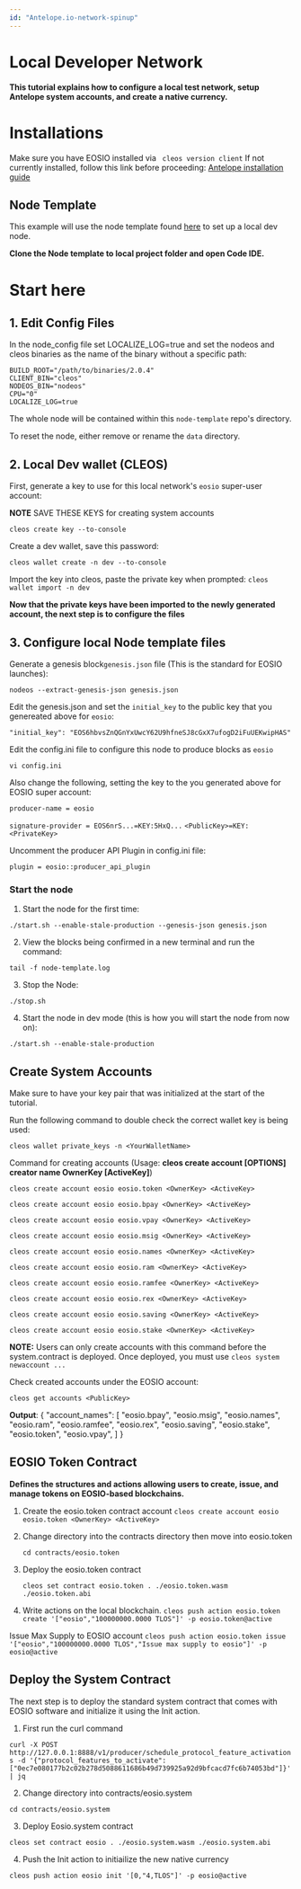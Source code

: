 ```yaml
---
id: "Antelope.io-network-spinup"
---
```


# Local Developer Network 
__This tutorial explains how to configure a local test network, setup Antelope system accounts, and create a native currency.__

# Installations
Make sure you have EOSIO installed via ``` cleos version client``` 
If not currently installed, follow this link before proceeding: [Antelope installation guide](../native/eosio_toolkit/getting_started_eosio)

## Node Template
This example will use the node template found [here](https://github.com/telosnetwork/node-template) to set up a local dev node. 

__Clone the Node template to local project folder and open Code IDE.__


# Start here

## 1. Edit Config Files
In the node_config file set LOCALIZE_LOG=true and set the nodeos and cleos binaries as the name of the binary without a specific path:

```
BUILD_ROOT="/path/to/binaries/2.0.4"
CLIENT_BIN="cleos"
NODEOS_BIN="nodeos"
CPU="0"
LOCALIZE_LOG=true
```
The whole node will be contained within this ```node-template``` repo's directory.

To reset the node, either remove or rename the ```data``` directory.

## 2. Local Dev wallet (CLEOS)
First, generate a key to use for this local network's ```eosio``` super-user account:

**NOTE** SAVE THESE KEYS for creating system accounts

```cleos create key --to-console ```

Create a dev wallet, save this password: 

```cleos wallet create -n dev --to-console```


Import the key into cleos, paste the private key when prompted:
```cleos wallet import -n dev```


__Now that the private keys have been imported to the newly generated account, the next step is to configure the files__

## 3. Configure local Node template files 

Generate a genesis block```genesis.json``` file (This is the standard for EOSIO launches):

``` nodeos --extract-genesis-json genesis.json ```

Edit the genesis.json and set the ```initial_key``` to the public key that you genereated above for ```eosio```: 

```"initial_key": "EOS6hbvsZnQGnYxUwcY62U9hfneSJ8cGxX7ufogD2iFuUEKwipHAS"```


Edit the config.ini file to configure this node to produce blocks as ```eosio```

```vi config.ini```

Also change the following, setting the key to the you generated above for EOSIO super account:

```producer-name = eosio```

```signature-provider = EOS6nrS...=KEY:5HxQ...``` ```<PublicKey>=KEY:<PrivateKey>```

Uncomment the producer API Plugin in config.ini file:

```plugin = eosio::producer_api_plugin```

### Start the node
1. Start the node for the first time:

```./start.sh --enable-stale-production --genesis-json genesis.json```

2. View the blocks being confirmed in a new terminal and run the command:

```tail -f node-template.log```

3. Stop the Node:

```./stop.sh```

4. Start the node in dev mode (this is how you will start the node from now on):

```./start.sh --enable-stale-production```


## Create System Accounts
Make sure to have your key pair that was initialized at the start of the tutorial.

Run the following command to double check the correct wallet key is being used:

```cleos wallet private_keys -n <YourWalletName>```

Command for creating accounts (Usage: **cleos create account [OPTIONS] creator name OwnerKey [ActiveKey]**)


```cleos create account eosio eosio.token <OwnerKey> <ActiveKey>```

```cleos create account eosio eosio.bpay <OwnerKey> <ActiveKey>```

```cleos create account eosio eosio.vpay <OwnerKey> <ActiveKey>```

```cleos create account eosio eosio.msig <OwnerKey> <ActiveKey>```

```cleos create account eosio eosio.names <OwnerKey> <ActiveKey>```

```cleos create account eosio eosio.ram <OwnerKey> <ActiveKey>```

```cleos create account eosio eosio.ramfee <OwnerKey> <ActiveKey>```

```cleos create account eosio eosio.rex <OwnerKey> <ActiveKey>```

```cleos create account eosio eosio.saving <OwnerKey> <ActiveKey>```

```cleos create account eosio eosio.stake <OwnerKey> <ActiveKey>```

**NOTE:** Users can only create accounts with this command before the system.contract is deployed. Once deployed, you must use ```cleos system newaccount ...```

Check created accounts under the EOSIO account:

```cleos get accounts <PublicKey>```

**Output**: {
  "account_names": [
    "eosio.bpay",
    "eosio.msig",
    "eosio.names",
    "eosio.ram",
    "eosio.ramfee",
    "eosio.rex",
    "eosio.saving",
    "eosio.stake",
    "eosio.token",
    "eosio.vpay",
    ]
}
## EOSIO Token Contract
__Defines the structures and actions allowing users to create, issue, and manage tokens on EOSIO-based blockchains.__
1. Create the eosio.token contract account
    ```cleos create account eosio eosio.token <OwnerKey> <ActiveKey>```

2. Change directory into the contracts directory then move into eosio.token

    ```cd contracts/eosio.token```
3. Deploy the eosio.token contract   

    ```cleos set contract eosio.token . ./eosio.token.wasm ./eosio.token.abi```  

4. Write actions on the local blockchain. 
```cleos push action eosio.token create '["eosio","100000000.0000 TLOS"]' -p eosio.token@active```

Issue Max Supply to EOSIO account
```cleos push action eosio.token issue '["eosio","100000000.0000 TLOS","Issue max supply to eosio"]' -p eosio@active```


## Deploy the System Contract 
The next step is to deploy the standard system contract that comes with EOSIO software and initialize it using the Init action. 

1. First run the curl command

```curl -X POST http://127.0.0.1:8888/v1/producer/schedule_protocol_feature_activations -d '{"protocol_features_to_activate": ["0ec7e080177b2c02b278d5088611686b49d739925a92d9bfcacd7fc6b74053bd"]}' | jq```

2. Change directory into contracts/eosio.system  

```cd contracts/eosio.system```

3. Deploy Eosio.system contract

```cleos set contract eosio . ./eosio.system.wasm ./eosio.system.abi```

4. Push the Init action to initiailize the new native currency

```cleos push action eosio init '[0,"4,TLOS"]' -p eosio@active```



